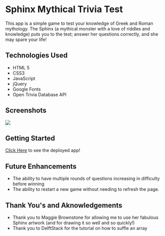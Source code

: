 <!-- must include a screenshot of our wireframe plan...use trello.com
include things that you want to do later, and things you're scrapping for later -->
<!-- must have deployed link in the readme to go directly to the web app -->

# Sphinx Mythical Trivia Test

This app is a simple game to test your knowledge of Greek and Roman mythology. The Sphinx (a mythical monster with a love of riddles and knowledge) puts you to the test; answer her questions correctly, and she may spare your life!

## Technologies Used

* HTML 5
* CSS3
* JavaScript
* jQuery
* Google Fonts
* Open Trivia Database API

## Screenshots

<img src="https://i.imgur.com/hElwdk8l.png">

## Getting Started

[Click Here](https://chimerical-gaufre-e1405c.netlify.app/) to see the deployed app!

## Future Enhancements

* The ability to have multiple rounds of questions increasing in difficulty before winning
* The ability to restart a new game without needing to refresh the page.

## Thank You's and Aknowledgements

* Thank you to Maggie Brownstone for allowing me to use her fabulous Sphinx artwork (and for drawing it so well and so quickly!)
* Thank you to DelftStack for the tutorial on how to suffle an array
